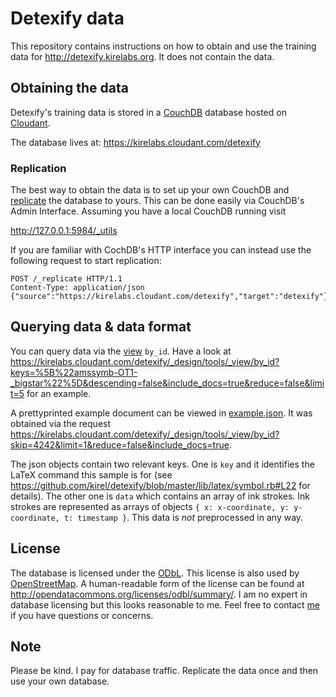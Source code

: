 # Detexify data

This repository contains instructions on how to obtain and use the training data for http://detexify.kirelabs.org. It does not contain the data.

## Obtaining the data

Detexify's training data is stored in a [CouchDB](http://couchdb.apache.org/) database hosted on [Cloudant](https://cloudant.com).

The database lives at: https://kirelabs.cloudant.com/detexify

### Replication

The best way to obtain the data is to set up your own CouchDB and [replicate](http://guide.couchdb.org/draft/replication.html) the database to yours. This can be done easily via CouchDB's Admin Interface. Assuming you have a local CouchDB running visit

http://127.0.0.1:5984/_utils

If you are familiar with CochDB's HTTP interface you can instead use the following request to start replication:

    POST /_replicate HTTP/1.1
    Content-Type: application/json
    {"source":"https://kirelabs.cloudant.com/detexify","target":"detexify"}
    
## Querying data & data format

You can query data via the [view](http://guide.couchdb.org/editions/1/en/views.html) `by_id`. Have a look at https://kirelabs.cloudant.com/detexify/_design/tools/_view/by_id?keys=%5B%22amssymb-OT1-_bigstar%22%5D&descending=false&include_docs=true&reduce=false&limit=5 for an example.

A prettyprinted example document can be viewed in [example.json](example.json). It was obtained via the request https://kirelabs.cloudant.com/detexify/_design/tools/_view/by_id?skip=4242&limit=1&reduce=false&include_docs=true.

The json objects contain two relevant keys. One is `key` and it identifies the LaTeX command this sample is for (see https://github.com/kirel/detexify/blob/master/lib/latex/symbol.rb#L22 for details). The other one is `data` which contains an array of ink strokes. Ink strokes are represented as arrays of objects `{ x: x-coordinate, y: y-coordinate, t: timestamp }`. This data is _not_ preprocessed in any way.

## License

The database is licensed under the [ODbL](odbl-10.txt). This license is also used by [OpenStreetMap](http://wiki.openstreetmap.org/wiki/Open_Database_License). A human-readable form of the license can be found at http://opendatacommons.org/licenses/odbl/summary/. I am no expert in database licensing but this looks reasonable to me. Feel free to contact [me](kirelabs.org) if you have questions or concerns.

## Note

Please be kind. I pay for database traffic. Replicate the data once and then use your own database.
